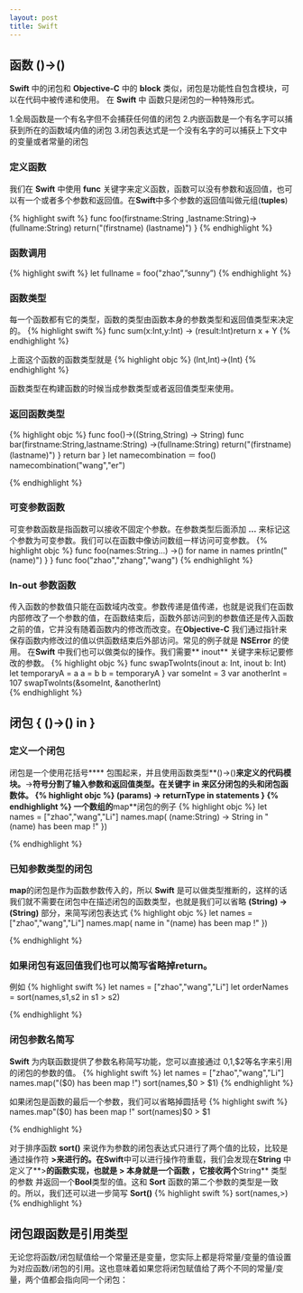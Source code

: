 ```yaml
---
layout: post
title: Swift 
---
```


## 函数 ()->()
**Swift** 中的闭包和 **Objective-C** 中的 **block** 类似，闭包是功能性自包含模块，可以在代码中被传递和使用。 在 **Swift** 中  函数只是闭包的一种特殊形式。

1.全局函数是一个有名字但不会捕获任何值的闭包
2.内嵌函数是一个有名字可以捕获到所在的函数域内值的闭包
3.闭包表达式是一个没有名字的可以捕获上下文中的变量或者常量的闭包
### 定义函数
我们在 **Swift** 中使用 **func** 关键字来定义函数，函数可以没有参数和返回值，也可以有一个或者多个参数和返回值。在**Swift**中多个参数的返回值叫做元组(**tuples**)

{% highlight swift %}
 func foo(firstname:String ,lastname:String)->(fullname:String)
   return("(firstname) (lastname)")
 }
{% endhighlight %}


### 函数调用
{% highlight swift %}
let fullname = foo("zhao”,”sunny”)
{% endhighlight %}


### 函数类型
每一个函数都有它的类型，函数的类型由函数本身的参数类型和返回值类型来决定的。
{% highlight swift %}
 func sum(x:Int,y:Int) -> (result:Int)return x + Y
{% endhighlight %}


上面这个函数的函数类型就是
{% highlight objc %}
 (Int,Int)->(Int)
{% endhighlight %}


函数类型在构建函数的时候当成参数类型或者返回值类型来使用。
### 返回函数类型

{% highlight objc %}
 func foo()->((String,String) -> String)
   func bar(firstname:String,lastname:String) ->(fullname:String)
  return("(firstname) (lastname)")
   }
   return bar
 }
 let namecombination ＝ foo()
 namecombination("wang","er")

{% endhighlight %}


### 可变参数函数
可变参数函数是指函数可以接收不固定个参数。在参数类型后面添加 **…** 来标记这个参数为可变参数。我们可以在函数中像访问数组一样访问可变参数。
{% highlight objc %}
 func foo(names:String...) ->() 
   for name in names 
 println("(name)")
   }
 }
func foo("zhao","zhang","wang")
{% endhighlight %}

### In-out 参数函数
传入函数的参数值只能在函数域内改变。参数传递是值传递，也就是说我们在函数内部修改了一个参数的值，在函数结束后，函数外部访问到的参数值还是传入函数之前的值，它并没有随着函数内的修改而改变。在**Objective-C** 我们通过指针来保存函数内修改过的值以供函数结束后外部访问。常见的例子就是 **NSError** 的使用。
在**Swift** 中我们也可以做类似的操作。我们需要** inout** 关键字来标记要修改的参数。
{% highlight objc %}
func swapTwoInts(inout a: Int, inout b: Int)  
    let temporaryA = a
 a = b 
 b = temporaryA
}
var someInt = 3 
var anotherInt = 107 
swapTwoInts(&someInt, &anotherInt)  
{% endhighlight %}

## 闭包 { ()->() in }
### 定义一个闭包
闭包是一个使用花括号**** 包围起来，并且使用函数类型**()->()**来定义的代码模块。**->**符号分割了输入参数和返回值类型。在关键字 **in** 来区分闭包的头和闭包函数体。
{% highlight objc %}
(params) -> returnType in 
statements
}
{% endhighlight %}
一个数组的**map**闭包的例子 
{% highlight objc %}
let names = ["zhao","wang","Li"] 
names.map(
  (name:String) -> String in 
"(name) has been map !"
})

{% endhighlight %}

### 已知参数类型的闭包
**map**的闭包是作为函数参数传入的，所以 **Swift** 是可以做类型推断的，这样的话我们就不需要在闭包中在描述闭包的函数类型，也就是我们可以省略 **(String) -> (String)** 部分，来简写闭包表达式
{% highlight objc %}
let names = ["zhao","wang","Li"] 
names.map(
  name in 
"(name) has been map !"
})

{% endhighlight %}

 
### 如果闭包有返回值我们也可以简写省略掉return。
例如
{% highlight swift %}
let names = ["zhao","wang","Li"] 
let orderNames = sort(names,s1,s2 in s1 > s2)

{% endhighlight %}


### 闭包参数名简写
**Swift** 为内联函数提供了参数名称简写功能，您可以直接通过 $0,$1,$2等名字来引用的闭包的参数的值。
{% highlight swift %}
let names = ["zhao","wang","Li"] 
names.map("($0) has been map !")
sort(names,$0 > $1)
{% endhighlight %}


如果闭包是函数的最后一个参数，我们可以省略掉圆括号
{% highlight swift %}
names.map"($0) has been map !"
sort(names)$0 > $1

{% endhighlight %}

对于排序函数 **sort()** 来说作为参数的闭包表达式只进行了两个值的比较，比较是通过操作符 **>**来进行的。在**Swift**中可以进行操作符重载，我们会发现在**String** 中定义了**>**的函数实现，也就是 **>** 本身就是一个函数 ，它接收两个**String** 类型的参数 并返回一个**Bool**类型的值。这和 **Sort** 函数的第二个参数的类型是一致的。所以，我们还可以进一步简写 **Sort()**
{% highlight swift %}
 sort(names,>)
{% endhighlight %}



## 闭包跟函数是引用类型
无论您将函数/闭包赋值给一个常量还是变量，您实际上都是将常量/变量的值设置为对应函数/闭包的引用。这也意味着如果您将闭包赋值给了两个不同的常量/变量，两个值都会指向同一个闭包：

